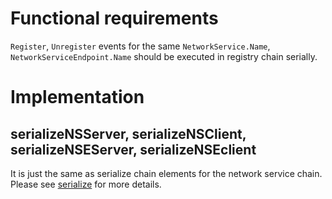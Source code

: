 # Functional requirements

`Register`, `Unregister` events for the same `NetworkService.Name`, `NetworkServiceEndpoint.Name` should be executed in
registry chain serially.

# Implementation

## serializeNSServer, serializeNSClient, serializeNSEServer, serializeNSEclient

It is just the same as serialize chain elements for the network service chain. Please see [serialize](https://github.com/networkservicemesh/sdk/blob/master/pkg/networkservice/common/serialize)
for more details.
